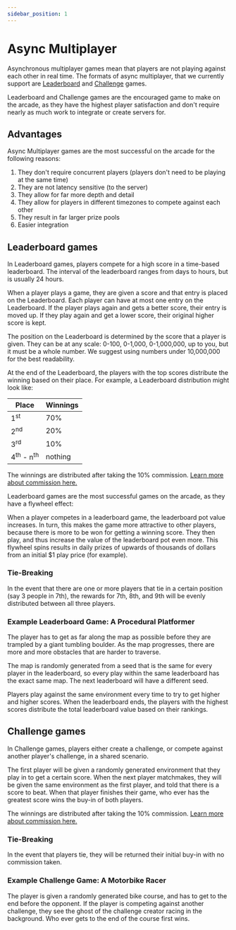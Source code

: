 ```yaml
---
sidebar_position: 1
---
```


# Async Multiplayer

Asynchronous multiplayer games mean that players are not playing against each other in real time. The formats of async multiplayer, that we currently support are [Leaderboard](#leaderboard-games) and [Challenge](#challenge-games) games.

Leaderboard and Challenge games are the encouraged game to make on the arcade, as they have the highest player satisfaction and don't require nearly as much work to integrate or create servers for.

## Advantages

Async Multiplayer games are the most successful on the arcade for the following reasons:

1. They don't require concurrent players (players don't need to be playing at the same time)
2. They are not latency sensitive (to the server)
3. They allow for far more depth and detail
4. They allow for players in different timezones to compete against each other
5. They result in far larger prize pools
6. Easier integration

## Leaderboard games

In Leaderboard games, players compete for a high score in a time-based leaderboard. The interval of the leaderboard ranges from days to hours, but is usually 24 hours.

When a player plays a game, they are given a score and that entry is placed on the Leaderboard. Each player can have at most one entry on the Leaderboard. If the player plays again and gets a better score, their entry is moved up. If they play again and get a lower score, their original higher score is kept.

The position on the Leaderboard is determined by the score that a player is given. They can be at any scale: 0-100, 0-1,000, 0-1,000,000, up to you, but it must be a whole number. We suggest using numbers under 10,000,000 for the best readability.

At the end of the Leaderboard, the players with the top scores distribute the winning based on their place. For example, a Leaderboard distribution might look like:

| Place | Winnings |
| ----------- | ----------- |
| 1<sup>st</sup> | 70% |
| 2<sup>nd</sup> | 20% |
| 3<sup>rd</sup> | 10% |
| 4<sup>th</sup> - n<sup>th</sup> | nothing |

The winnings are distributed after taking the 10% commission. [Learn more about commission here.](/docs/commission)

Leaderboard games are the most successful games on the arcade, as they have a flywheel effect:

When a player competes in a leaderboard game, the leaderboard pot value increases. In turn, this makes the game more attractive to other players, because there is more to be won for getting a winning score. They then play, and thus increase the value of the leaderboard pot even more. This flywheel spins results in daily prizes of upwards of thousands of dollars from an initial $1 play price (for example).

### Tie-Breaking

In the event that there are one or more players that tie in a certain position (say 3 people in 7th), the rewards for 7th, 8th, and 9th will be evenly distributed between all three players.

### Example Leaderboard Game: A Procedural Platformer

The player has to get as far along the map as possible before they are trampled by a giant tumbling boulder. As the map progresses, there are more and more obstacles that are harder to traverse.

The map is randomly generated from a seed that is the same for every player in the leaderboard, so every play within the same leaderboard has the exact same map. The next leaderboard will have a different seed.

Players play against the same environment every time to try to get higher and higher scores. When the leaderboard ends, the players with the highest scores distribute the total leaderboard value based on their rankings.

<!-- maybe we shouldn't show this section yet, as this isn't ready -->

## Challenge games

In Challenge games, players either create a challenge, or compete against another player's challenge, in a shared scenario.

The first player will be given a randomly generated environment that they play in to get a certain score. When the next player matchmakes, they will be given the same environment as the first player, and told that there is a score to beat. When that player finishes their game, who ever has the greatest score wins the buy-in of both players.

The winnings are distributed after taking the 10% commission. [Learn more about commission here.](/docs/commission)

### Tie-Breaking

In the event that players tie, they will be returned their initial buy-in with no commission taken.

### Example Challenge Game: A Motorbike Racer

The player is given a randomly generated bike course, and has to get to the end before the opponent. If the player is competing against another challenge, they see the ghost of the challenge creator racing in the background. Who ever gets to the end of the course first wins.
